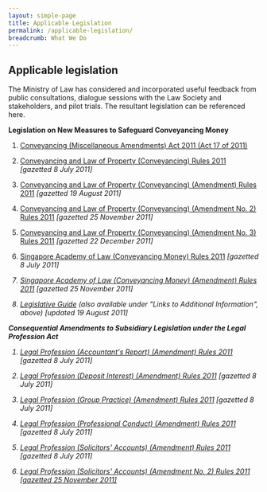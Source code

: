 ```yaml
---
layout: simple-page
title: Applicable Legislation
permalink: /applicable-legislation/
breadcrumb: What We Do
---
```


Applicable legislation
---

The Ministry of Law has considered and incorporated useful feedback from public consultations, dialogue sessions with the Law Society and stakeholders, and pilot trials. The resultant legislation can be referenced here.

**Legislation on New Measures to Safeguard Conveyancing Money**

1. <a href="/files/linkclick8ace.pdf/">Conveyancing (Miscellaneous Amendments) Act 2011 (Act 17 of 2011)</a>
 
2. <a href="/files/linkclick3c58.pdf/">Conveyancing and Law of Property (Conveyancing) Rules 2011</a> <i>[gazetted 8 July 2011]</i>
 
3. <a href="/files/linkclick63d9.pdf/">Conveyancing and Law of Property (Conveyancing) (Amendment) Rules 2011</a> <i>[gazetted 19 August 2011]</i> 
 
4. <a href="/files/linkclick2ffc(1).pdf/">Conveyancing and Law of Property (Conveyancing) (Amendment No. 2) Rules 2011</a> <i>[gazetted 25 November 2011]</i>

5. <a href="/files/linkclick2c9d.pdf/">Conveyancing and Law of Property (Conveyancing) (Amendment No. 3) Rules 2011</a> <i>[gazetted 22 December 2011]</i>

6. <a href="/files/linkclick7da8.pdf/">Singapore Academy of Law (Conveyancing Money) Rules 2011</a> <i>[gazetted 8 July 2011] 
 
7. <a href="/files/linkclick4013.pdf/">Singapore Academy of Law (Conveyancing Money) (Amendment) Rules 2011</a> <i>[gazetted 25 November 2011]</i> 
 
8. <a href="/files/linkclickfe3c(1).pdf/">Legislative Guide</a> (also available under "Links to Additional Information", above) <i>[updated 19 August 2011]</i> 

**Consequential Amendments to Subsidiary Legislation under the Legal Profession Act**

1. <a href="/files/linkclickca3a.pdf/">Legal Profession (Accountant's Report) (Amendment) Rules 2011</a> <i>[gazetted 8 July 2011]</i>
 
2. <a href="/files/linkclick608b.pdf/">Legal Profession (Deposit Interest) (Amendment) Rules 2011</a> <i>[gazetted 8 July 2011]</i> 
 
3. <a href="/files/linkclick6a35.pdf/">Legal Profession (Group Practice) (Amendment) Rules 2011</a> <i>[gazetted 8 July 2011]</i> 
 
4. <a href="/files/linkclick8dd2.pdf/">Legal Profession (Professional Conduct) (Amendment) Rules 2011</a> <i>[gazetted 8 July 2011]</i> 
 
5. <a href="/files/linkclick9247.pdf/">Legal Profession (Solicitors' Accounts) (Amendment) Rules 2011</a> <i>[gazetted 8 July 2011]</i> 
 
6. <a href="/files/linkclickfbcc.pdf/">Legal Profession (Solicitors' Accounts) (Amendment No. 2) Rules 2011 <i>[gazetted 25 November 2011]</i>
